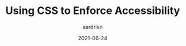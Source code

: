 ---
author: aardrian
date: 2021-06-24
permalink: false
tags:
  - accessibility
  - css
target_url: https://adrianroselli.com/2021/06/using-css-to-enforce-accessibility.html
title: Using CSS to Enforce Accessibility
---